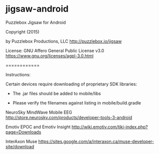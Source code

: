 jigsaw-android
============


Puzzlebox Jigsaw for Android


Copyright (2015)

by Puzzlebox Productions, LLC
http://puzzlebox.io/jigsaw


License: GNU Affero General Public License v3.0
https://www.gnu.org/licenses/agpl-3.0.html

============

Instructions:

Certain devices require downloading of proprietary SDK libraries:

- The .jar files should be added to mobile/libs

- Please verify the filenames against listing in mobile/build.gradle


NeuroSky MindWave Mobile EEG
http://store.neurosky.com/products/developer-tools-3-android

Emotiv EPOC and Emotiv Insight
http://wiki.emotiv.com/tiki-index.php?page=Downloads

InterAxon Muse
https://sites.google.com/a/interaxon.ca/muse-developer-site/download
